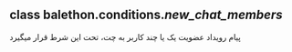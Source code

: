 ## class balethon.conditions.*new_chat_members*

پیام رویداد عضویت یک یا چند کاربر به چت، تحت این شرط قرار میگیرد